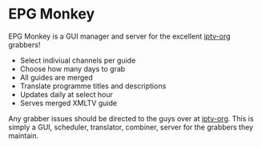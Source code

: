# EPG Monkey

EPG Monkey is a GUI manager and server for the excellent [iptv-org](https://github.com/iptv-org/epg) grabbers!

- Select indiviual channels per guide
- Choose how many days to grab
- All guides are merged
- Translate programme titles and descriptions
- Updates daily at select hour
- Serves merged XMLTV guide


Any grabber issues should be directed to the guys over at [iptv-org](https://github.com/iptv-org/epg).
This is simply a GUI, scheduler, translator, combiner, server for the grabbers they maintain.
